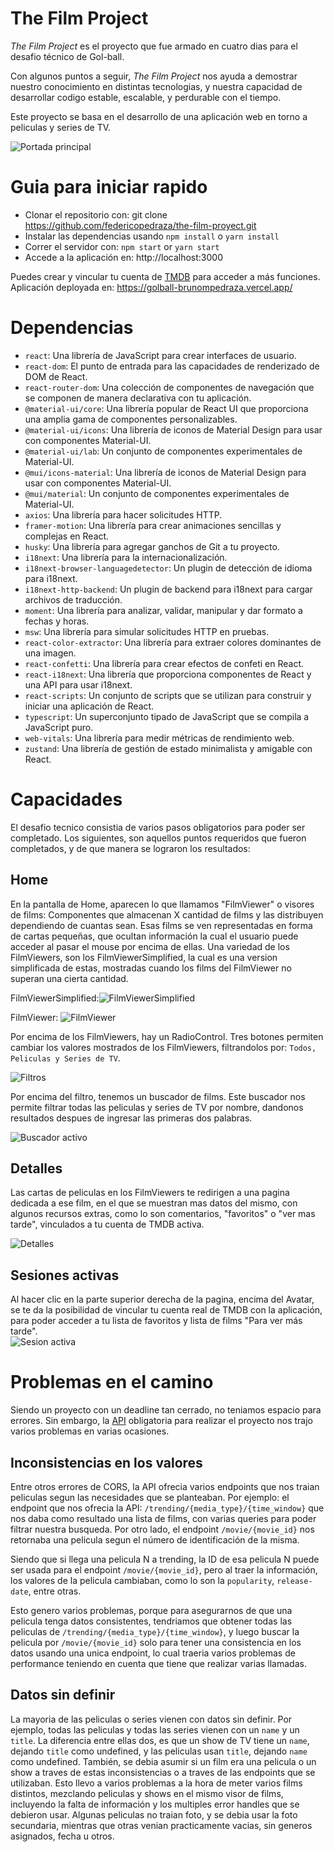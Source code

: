 # The Film Project
*The Film Project* es el proyecto que fue armado en cuatro dias para el desafio técnico de Gol-ball.

Con algunos puntos a seguir, *The Film Project* nos ayuda a demostrar nuestro conocimiento en distintas tecnologias, y nuestra capacidad de desarrollar codigo estable, escalable, y perdurable con el tiempo.

Este proyecto se basa en el desarrollo de una aplicación web en torno a peliculas y series de TV.

![Portada principal](https://lh3.googleusercontent.com/vqfUmGJj6-XcYItOz0PyYnevV6yngKh5_rUlAnr3vibOBWiOcnLE4hp69kZh8pfdAz6GPvxWA6dG-XzxPyA81rhnkqO4KpWLqmGRV-lHiZCTrdYqp849kt6mjEqdHmflvUa58DPL1gOUlNHM7ImYeMgiYP1aSR_JNVv_o_Ey-Zn47tweyVCiOTlVF9gkumn2DCdkp6ItagacIXsAEka67wGczLZI5uNVguEXu-hmPFs9t_eOxGZNrJooF-JWm453RlJHs7NX75QnXhlngfvxpObn47eWQ7jZzOelAuBQn_l1X50aTHlPniNQWbhlp6uoVM6iK2BHz3CCwVgHs4LmGqJIg7wpx-_xg6DKEExnWJxg83krBIWYcTxFGiq-xe9WGCyx8mKxRQ0b_9wy5Qu_fF6hUXitLb-16JYXj_WpWLJ91z44JqgTuDuznMWryLf1yXUHz8PPzYJZaTkIOq5qIGvBHi3T56iit6F0_mMJWTPJuptQLR7RQdGODXMJRdRj_XgzFDIqyuGbvZ55k4awyE4ZPY0ju2f7NpgL459Gf4Dstspgf-QGtPgSam_H-EMLIL0Qie-FlRCqUJVo9fDIIg_MN-K4MqvgD5_yIaXKuqgXlsW80QyGI9f1VmX8_FwiHDU2KtpEegL3CjNiObFvPWdU4a9-f725FUoycUH2E7sYXaYF_0q4JhyNfuei1_adVxyJZoGNJl8SPA7QPenuNh06omhfDXaCSGwEVLhv3AkirvDuGBjpbQJ8cejKh_he9jIOLnYxZ8jhWB4KBZvUSqYks95GFf2_pzw_hkMXZJ-FCXF5o-zIskhhbLL4k9efvm1paT5ABLRCNetQn07cDpbptksRhxccAP60WZu1lWbTC-ZyUYJAKaO8f4qdOe3l0EqGLHrqen3tCZneHhShFTLtQUND362cAxbJ7F2s4IunjWEQCSb2HzjszxIqWIwrUVIqtSPPKyCGNRpN8bazO2iOq3nee-kSsifecDnVeyO8KlRBZXom5zqs=w1901-h966-no?authuser=0)

# Guia para iniciar rapido
 * Clonar el repositorio con: git clone https://github.com/federicopedraza/the-film-proyect.git
 * Instalar las dependencias usando `npm install` o `yarn install`
* Correr el servidor con: `npm start` or `yarn start`
* Accede a la aplicación en: http://localhost:3000

Puedes crear y vincular tu cuenta de [TMDB](https://www.themoviedb.org/) para acceder a más funciones.
Aplicación deployada en: https://golball-brunompedraza.vercel.app/

# Dependencias
-   `react`: Una librería de JavaScript para crear interfaces de usuario.
-   `react-dom`: El punto de entrada para las capacidades de renderizado de DOM de React.
-   `react-router-dom`: Una colección de componentes de navegación que se componen de manera declarativa con tu aplicación.
-   `@material-ui/core`: Una librería popular de React UI que proporciona una amplia gama de componentes personalizables.
-   `@material-ui/icons`: Una librería de iconos de Material Design para usar con componentes Material-UI.
-   `@material-ui/lab`: Un conjunto de componentes experimentales de Material-UI.
-   `@mui/icons-material`: Una librería de iconos de Material Design para usar con componentes Material-UI.
-   `@mui/material`: Un conjunto de componentes experimentales de Material-UI.
-   `axios`: Una librería para hacer solicitudes HTTP.
-   `framer-motion`: Una librería para crear animaciones sencillas y complejas en React.
-   `husky`: Una librería para agregar ganchos de Git a tu proyecto.
-   `i18next`: Una librería para la internacionalización.
-   `i18next-browser-languagedetector`: Un plugin de detección de idioma para i18next.
-   `i18next-http-backend`: Un plugin de backend para i18next para cargar archivos de traducción.
-   `moment`: Una librería para analizar, validar, manipular y dar formato a fechas y horas.
-   `msw`: Una librería para simular solicitudes HTTP en pruebas.
-   `react-color-extractor`: Una librería para extraer colores dominantes de una imagen.
-   `react-confetti`: Una librería para crear efectos de confeti en React.
-   `react-i18next`: Una librería que proporciona componentes de React y una API para usar i18next.
-   `react-scripts`: Un conjunto de scripts que se utilizan para construir y iniciar una aplicación de React.
-   `typescript`: Un superconjunto tipado de JavaScript que se compila a JavaScript puro.
-   `web-vitals`: Una librería para medir métricas de rendimiento web.
-   `zustand`: Una librería de gestión de estado minimalista y amigable con React.

# Capacidades

El desafio tecnico consistia de varios pasos obligatorios para poder ser completado. Los siguientes, son aquellos puntos requeridos que fueron completados, y de que manera se lograron los resultados:

## Home
En la pantalla de Home, aparecen lo que llamamos "FilmViewer" o visores de films: Componentes que almacenan X cantidad de films y las distribuyen dependiendo de cuantas sean. Esas films se ven representadas en forma de cartas pequeñas, que ocultan información la cual el usuario puede acceder al pasar el mouse por encima de ellas. 
Una variedad de los FilmViewers, son los FilmViewerSimplified, la cual es una version simplificada de estas, mostradas cuando los films del FilmViewer no superan una cierta cantidad.

FilmViewerSimplified:![FilmViewerSimplified](https://lh3.googleusercontent.com/_0pVVGjGmKhVhteAb8HmO3hGvLxvJTpH8PzB1_UIK3wSuWIgulehEy6L-ivENzIFOn15PdYVuMIYgJhmzRZ2GyWD4EClk0KNfk00TNzUZI0epTuroJeRYMpQbFxnBcYcq2ThtHjxRFvKGCenF6TOcwCniPmxHz1bnXmSiKyrEqCY6A04YPdJyjtJpx9t0VAOSNZFIMcC4lxMMz3QhwUgbxbD-VHeSPT7CmjZpeELadX1V1zVkKL1QfKXucMCYicXIeCT0k58OgsdTAZ0pGZq7AME9clEqsHuQtrhpRNKd-2ymYJnQ-VPE9YUtjz9bwQWRsIM-8CTS4GtWSR4XAT5IJQeS6oAMUg7ICynWMzYmyb_8bTWziNK8aLOuHB0scI3w-SdIEOBdsOTSYl_QEwq_r41-ZV_UPuyzDpXpgFe2G5Y10qOceFpKMFPM1LlOIbVFGUPzzutpFqBhkkB5_dVYTtYrls7d5WyOPh3Eu80zSwbW2S8PYGSwv17_uIYV3bxAydWqGq7Hwl9tqBgrfPkZMI-h6BF8DgdSIwkBv-8nNqjHB7Ua7pdRpmiVgTE253_YP5MB4OD8lXBvzUUD5rjoeyHC8G-H90PfQLWxJbDMufXg1GOQJz1aRLkSGzEUU4Q1vphzDvEl177DLal2qu6zTBZohpG8cgEd-WSKsjDwLVnY0o7uGQsf8JLHotXAFenM6ig32q2sonagwUU_OZw5RDEenOFJQDyTiAA6Xx_LlviZFSngSVRsCgSwEhENCGPSnJ839AkaqzIPXcIPCRiUTaEbHGqpihfEUZWVw8QTMTJ2kc9-e881f4s7keuOc-0bgD52Q081AXEJlk5_pj4wFzXwTHjhoCWqs-IniweKw0cC9rd63oi4oEDxw-nyStTTkuD2kFcjduXVFqXSQFWXfjoIm9Itql_Eu-79X_O6MFVtabflnC97jFtU7CctFxZwLTvYho4CU3eJcqr0ZaEJo7uOQHRMZAA4O2c1iB4zhshyOlvGw-yL3yH=w1606-h353-no?authuser=0)

FilmViewer:
![FilmViewer](https://lh3.googleusercontent.com/OFLzoz0SowcPfePcHlRrtak6k3ctMszudmO6SkAZ-1UvZtVfECJR00BSgaYdAd853YSScwTO_-XXrX0Kc-WHkpsWngoyWE0KaNMmMje6N6wYVKFLp7OcFsm-JlwIpZ8vMA6Rtzfay0eSBd84fKyp9HtY6EWVA-AnPm5EN9hJqjuVUMtgDdScr-txd8GxYYweVo67uJW4PTvgLTeBv_BurRWpsjxAu3u-BDMEsBPWw9VnwMKdB2PPkWwhhXAGVpHoaFb9OFTr0962Wd1w6u-KPv0AIJBp4ajqRPqUDqygVDzCX-bluqT8Pl0CVSLuULUZ9ozNEQ6hNKQiyIf_xrxc6tLdSa_m2mHQGjc4lqI7qPDKy74-PSSRtw6E_8KxWawtm_H1I1IPWlzjOZ3DQ8_7duVqkOkeGDUF8YBB6lcfuwYIVYa4iQ-bMHpQyAhFwa14tdaGjAWHPtcnef9dYDt1N0aybAy81zsp6BBqtbI2D3_vIMu-o78grtSjlV6y1OUsNQeoJP8-BoWmFIpF2P5cVIX0XoKeX8gRO85IuOVCvhHMK6E8rMFapb2orONLjXToqfscrlsJl7_Kl3XWS7vv8rG3YZwx8bA3JeHRTfwsxnOjE0KHx5fe4CWKKEu9dTKHBlDwmaiQTTnfLJqrv65_C6ORD6IeGG3m4ar8NmTAf8pE_HrkbB2w2FMl06kUqAxL7C2aj9i-3O64TRlCx5_Yg1reyYvi6T0AfSDLN29uxFVMRdpxaUgSmAOy8pLEFG9zMVrKOi1hJmRMx1eh5qVXMw22n5k21dIqv3oZQMPzSYmYk5y9lpfZIjHDTTE7pXujBDG2RuhM5uPnReYFaGekIh4eKLYv2ejyLo-wpR-F1lI1aiRzNghU71A03e_k_I8pn3XMS10JKWR6boq7LCYi2su7Vh5t9WjXGskBn0PECBZiXjG6dYWauHFIvaxnSks_MexzsEWUjP68WveYfHsf1hjBKGoBv2ZKCPiS2Eby1KmNcOn4nZVbZbMS=w1193-h207-no?authuser=0)

Por encima de los FilmViewers, hay un RadioControl. Tres botones permiten cambiar los valores mostrados de los FilmViewers, filtrandolos por: `Todos, Peliculas y Series de TV`.

![Filtros](https://lh3.googleusercontent.com/5nOzbgm2GYN6k9ka6I1Ld9krkg5vLA8eImL-qNhOTNy5z1I4EcQSvGgY_ewd4SipuU73aw7wqb8RaSZ8MrP3wsn48_mO2YDV9sdQIg11Slrbere2zrQ_64O2mU2_mddL9qznvlZ7rcgKOedqptFhVxsgBsltCgoDsXRTC1a-rIg3_eD1RX-p3e9mLavNNGzuSq5X9AV3-W7Mp2w_AbW5OxxACdFCf99gJuettazCwAmtlhN53KDUADrzzf37Lqons4wqt_Nb2h6butYsybd7YDU6YJsabi8nIS15WB_idSthbMMeU5UX3cmCOkKNgjBvzhTQvwNRrnanoIHmycxhtCt1Q1PX1mPzzmlTY67jNJSCBPKIV8KIK5wwirum7b2s-BxsZwlEt_Q2o-vRNo3EBuFa4uR9qkYfwr55h8woCX0PLqy2xtwj6nnO9ldT1HOwxO0BDg9Zj2ZnzV4ql4EydjIrygu4AjcOxBoI60r8LfT_PrRhqU4Nd4_kaMcDbbSRCa4F4nFTdi3IeA11JIj--WO909vGIT2Q0jtPxcEaebGMt_qfJNak3QtO0EurQpm8azpB2fKTgAYutVCrXwOz1rhkGk9YuVl9LkJ103Dsvy25pmovTKMT7pb2IUQoPnVLiqQRT5sQYnEHJMBGDb9HZyOdH-gty5xPlQOA0QotRIVZIGkLCbFRKTLfvd5_JGk7xNJ_11TZhP6hIwxpqxWNSDopOFPvnV2snN3eofBjVlJdkL4SAuQZwS8B9w386aT9iPQ5TqPNAOIZkN1uH0Us2bGVTk11TE1z_dbRjNiuKhQxEb_7YzXMZIZOKG4gXYaYzYM1MAE4t9mqMRLS2Je7iRqDajvgXYHumUUN8MrAOIR20pJz7KcZJZOus9P5WggPbNK1vHOmAsXK56Qf9pkJY9CVIDXDpqf9nUrunESmUETo_VmbPAT2NwL0QASiab2WW8qr_rFC-ocxdg42p3iIfZOuNhA0qvW067TrPUXdrsg_jgsV1mNtP4zL=w307-h44-no?authuser=0)

Por encima del filtro, tenemos un buscador de films. Este buscador nos permite filtrar todas las peliculas y series de TV por nombre, dandonos resultados despues de ingresar las primeras dos palabras.

![Buscador activo](https://lh3.googleusercontent.com/aL7pVreLnB6e3ELHuJAvdWoPdPWQ3PncNTPcVpVHMhy46DsGoDqkkW6zMIHq-CUtf38SN-ZbdVI5aN0Eqmh0groMpcuZ9vg2K9lJBinIG-cfsCvGFYMqpY3BissXkMgKrUKcDga90Z2YUOtqi1oTMd5y8mqGUoUkS_XZPiZdSdCfxMAxfYbxbR4H0JfIWGxwPh8tYrzykljpIGw8B423Lp2EG-0M8Yj0bIyOTjmI5R5Me3G6VD7-2TOqHEOsjv-DJ4nldQp0BQPspGBPFwV1ZhAU-5vpRpAWtqEQabxx2oeqcHSniW8Klp20JTFrA4ElRoNvbRWzHwarPBQXr3mN2Yw_GT_u-w_AiyboEWepPN0mPfs5A6WM6HNZeUbqrcohzPLyrCSX78eqOEcAfFnC--RZAAypmHOYtiJpPiQuCQApBH3meARENTTEGZw8BKjuwCb9W1rrDUpyYX7QwAILmkutajhSp6wtXWhQzVxI0rcV-HQ_ZS-s7_wzxetp_Xy6thXqu2NXTkZdPxQ3IUSk1B9IuHFDgzGETd2rJhRXoigBPINSw_3Q4NKIJrK_1vg0BCuRkkPUDIy8zKMvCzttph38Ah6KmqfGRGnsE8NwQqsTMDenVi6yDQ-fxI7X6ldikV2rI3n6L0xKoC01WcWczJwVhaicqhOH3PFxbIAuf3A0gxqMHf33XZEQmUCkiGU_o1Z5f6nBcj0ptmmU7YHKqzS-SBdWJChIyu2SmZEAtNJFChItlT_4UTBwjgPgYFi-El2UV_QwnZInGeClO_bXQtFAJbuchcOLM1sFFIR9HHdnnRruXgswoYUuQW70oPwjQnVsQy-rebD2j9nhp7rHGkspQHE20_jhPvIGlEKBGWnWbnT9LH5rRNkBPKOBxyepYzU8oks02SDNmbw1kghpEY0Zd9LwlMZLiPlvzK6FcL9N-xk2GLDM7aEs_SOHouyJOg2wFcCwoaO09hvC6XsZ0OYmeUruLRbJQ2zWOVr-i60waYSt0NF13jgT=w1899-h692-no?authuser=0)

## Detalles
Las cartas de peliculas en los FilmViewers te redirigen a una pagina dedicada a ese film, en el que se muestran mas datos del mismo, con algunos recursos extras, como lo son comentarios, "favoritos" o "ver mas tarde", vinculados a tu cuenta de TMDB activa.

![Detalles](https://lh3.googleusercontent.com/t5FaSiqF613P1V6C_A2wMb7UDHg747Z0PDsHUUtO2jPuhtaUF8e9baB3RFdKV3J6WOSFU01nZqKoOfqilDFgWybE0_eRlfRmd5i7x3A27IbdJoEv71F8EON0SmjI6x2CP7l1Kh92nCzSW_ax7IqZVV3kocDBr9wWTz8OtnINVSCmL7aGuBJpz3AGT72yMGA2p8LuNoq-S903hZbxziYfW5O6wG07cm3KmRlNcbJ1tVzIDDW8lNDQWHlkcs5r21IBdWgdwvGXWC3YpvWNXiDME-YAzXT42Qko3-mS6ofw6gibWuAIHkraYVwMMcd1kFZIHTtxBJvWshC3H8kLHjIfZ0TL4Nhum8hDP6MLPll-te93KUTziieD-c80bI-9z6185jemc-cnDxOsOmFkQJZN-tINwDE3PQ7kWeZIwPFvJ81o0lJJKs5gr5AzS20YwOmwTB1gO7C-rO_v5ztrFzN2-sCrjaF3YWj5MIaNhc42buYIVzWGYtdifrCNDo16xBGpPGKdu63Bz5HW0dNiN_iqcNmo96VQ8eW1p2Px855VYqSk76RBvigWE1ExFTXBzY8pHoOKKKf3LBO3oOnltnCUmxu2mg_HhrdvbHS75FmLXNIvbw0wcKW61EPYPxTg-8jZGJczqa8N4VwSLKkw563EX5OTQznYs-8YtqGBu33h4oeSVMRneMXiMDgQu6wULpd8jBb4LoJnCRUJL12bZ1aDOpSy6XlB9HnC1TZyhCSSPE3mLORErbNjTigFNXhlX2OHmVupXLdIVeL7VlDiLNgQ4W7dDl-8rq4EoAmPZ38UlAAZ4KaHXQSeKuTFpTGC6E2R_TYJ49M87itidwPHPzixdwg30P-dIKNWU0EjQrKNPpCNSyftwt7jxSO8mbMvm80suSNaNSTib0QAhjudYjTnrDl-VA2vPqVN18mzJl3s2_wvm0w8Ve3gUNLYQI0mDzmMAE5lvjccJ7JYImmxKeARmHgm6sKlTZpoWIGXUH0-lYEEBVmaHvuoisuv=w398-h199-no?authuser=0)

## Sesiones activas

Al hacer clic en la parte superior derecha de la pagina, encima del Avatar, se te da la posibilidad de vincular tu cuenta real de TMDB con la aplicación, para poder acceder a tu lista de favoritos y lista de films "Para ver más tarde".   
![Sesion activa](https://lh3.googleusercontent.com/fmYwWcUEvuEwDG0ISFypfSXdg9k5xWUdn8Sm_SjCURstlnqnLTWlDiSPds8AN9JrMaoeA9ZQBA6IJoxKTTSZS_MqSPJoNVer2h_6tzDjcPeh2fHDAH9AImzVHont3Nc6Y3csMAn-HM2cpgOUGWzFe65OZlh5ufA3aJkbUNUVVy3OxYWJLY9abWM-ib_hAD6zxWH-KjY7QH_rSTsXNJEv-DPh2H4JHGb8EJLRD_ETv1iVVBsYP6I-RzewHzus5-e9pN4jeezWV_MEWOLEE_5UpAE60EnHHKkNtqh9iAOqrwzgo0tmudVEavl_Bb8v9C4_lNU7qRBFK0DEbwgwi0BG5Sy7r389S-SjDcecNzK4aBr6MpWIZU25DDeXGV8wf-k0Y9Pp1jsJ98UetM6u0StIfnK6_a1sWK0kErTTiNa5QIVVU5KSbZVpSmyO31sjYZDq8ovAGrmif1Kz3VJTxaSEkrkpGmNXwWwx7t48iqaIJIGcz9jvCB36Y5QaoWizUILAxXGvnIBYBdr6YV8HZExL1vEqVf5oPhOTPB2gpUVOC8HOHo4xiMoLBGdaI5FWhv8LV4dNz1R59HPhPkHe4-N0iH9TCS3txwfB-795zc6Q2Gt8M7A1n0CHxLqAYhnSVdZzVRReq_aFwNEQKfF7rsXS-Nx9LlNipcLmfaGe2s_17LKduw0yOxNmTVK6sc4p0Vgm5q4fY-jo28GcCxSBfxDLbxh_g8Hv0ciB8Vcn2iWmLmjO7eADsKFZKwk5nJ1u7oKNbmJb32nFV2_-GfzwGUrFED4Ea2PKBKegftC6q1URs3geENrIyZpiQnqPwQTv2KOMpUSjEx-Ttg6btpDX0tXEPHsXTugdyDnnSm0QeIzm1wawH5P3Z0uJ9XAMy_SY0L4MRv4m1YjZIezt4iXBHJnrWesxSbB5Yya7REMnjOxqsRbW8DVYLLMioHMCvB-OB6NZ-k1ZHY6AlGvYBHD9eXmVCyiyZfk3PN_WR6dIiyNJ-g04c27_vP1jf3YD=w328-h204-no?authuser=0)

# Problemas en el camino

Siendo un proyecto con un deadline tan cerrado, no teniamos espacio para errores. Sin embargo, la [API](https://developers.themoviedb.org/3/) obligatoria para realizar el proyecto nos trajo varios problemas en varias ocasiones.

## Inconsistencias en los valores

Entre otros errores de CORS, la API ofrecia varios endpoints que nos traian peliculas segun las necesidades que se planteaban. Por ejemplo: el endpoint que nos ofrecia la API: `/trending/{media_type}/{time_window}` que nos daba como resultado una lista de films, con varias queries para poder filtrar nuestra busqueda.
Por otro lado, el endpoint `/movie/{movie_id}` nos retornaba una pelicula segun el número de identificación de la misma. 

Siendo que si llega una pelicula N a trending, la ID de esa pelicula N puede ser usada para el endpoint `/movie/{movie_id}`, pero al traer la información, los valores de la pelicula cambiaban, como lo son la `popularity`, `release-date`, entre otras.

Esto genero varios problemas, porque para asegurarnos de que una pelicula tenga datos consistentes, tendriamos que obtener todas las peliculas de `/trending/{media_type}/{time_window}`, y luego buscar la pelicula por `/movie/{movie_id}` solo para tener una consistencia en los datos usando una unica endpoint, lo cual traeria varios problemas de performance teniendo en cuenta que tiene que realizar varias llamadas.

## Datos sin definir

La mayoria de las peliculas o series vienen con datos sin definir. Por ejemplo, todas las peliculas y todas las series vienen con un `name` y un `title`. La diferencia entre ellas dos, es que un show de TV tiene un `name`, dejando `title` como undefined, y las peliculas usan `title`, dejando `name` como undefined.
También, se debia asumir si un film era una pelicula o un show a traves de estas inconsistencias o a traves de las endpoints que se utilizaban. 
Esto llevo a varios problemas a la hora de meter varios films distintos, mezclando peliculas y shows en el mismo visor de films, incluyendo la falta de información y los multiples error handles que se debieron usar. Algunas peliculas no traian foto, y se debia usar la foto secundaria, mientras que otras venian practicamente vacias, sin generos asignados, fecha u otros.
